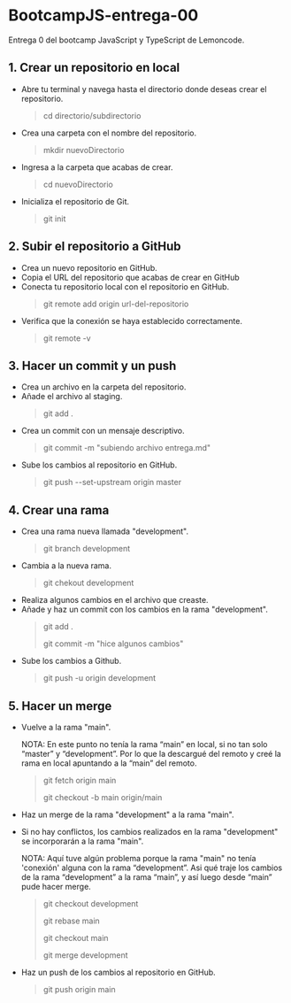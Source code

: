 # BootcampJS-entrega-00

Entrega 0 del bootcamp JavaScript y TypeScript de Lemoncode.

## 1. Crear un repositorio en local

- Abre tu terminal y navega hasta el directorio donde deseas crear el repositorio.
  > cd directorio/subdirectorio
- Crea una carpeta con el nombre del repositorio.
  > mkdir nuevoDirectorio
- Ingresa a la carpeta que acabas de crear.
  > cd nuevoDirectorio
- Inicializa el repositorio de Git.
  > git init

## 2. Subir el repositorio a GitHub

- Crea un nuevo repositorio en GitHub.
- Copia el URL del repositorio que acabas de crear en GitHub
- Conecta tu repositorio local con el repositorio en GitHub.
  > git remote add origin url-del-repositorio
- Verifica que la conexión se haya establecido correctamente.
  > git remote -v

## 3. Hacer un commit y un push

- Crea un archivo en la carpeta del repositorio.
- Añade el archivo al staging.
  > git add .
- Crea un commit con un mensaje descriptivo.
  > git commit -m "subiendo archivo entrega.md"
- Sube los cambios al repositorio en GitHub.
  > git push --set-upstream origin master

## 4. Crear una rama

- Crea una rama nueva llamada "development".
  > git branch development
- Cambia a la nueva rama.
  > git chekout development
- Realiza algunos cambios en el archivo que creaste.
- Añade y haz un commit con los cambios en la rama "development".
  > git add .
  >
  > git commit -m "hice algunos cambios"
- Sube los cambios a Github.
  > git push -u origin development

## 5. Hacer un merge

- Vuelve a la rama "main".

  NOTA: En este punto no tenía la rama “main” en local, si no tan solo “master” y “development”. Por lo que la descargué del remoto y creé la rama en local apuntando a la “main” del remoto.

  > git fetch origin main
  >
  > git checkout -b main origin/main

- Haz un merge de la rama "development" a la rama "main".
- Si no hay conflictos, los cambios realizados en la rama "development" se incorporarán a la rama "main".

  NOTA: Aquí tuve algún problema porque la rama "main" no tenía 'conexión' alguna con la rama “development”. Asi qué traje los cambios de la rama “development” a la rama “main”, y así luego desde “main” pude hacer merge.

  > git checkout development
  >
  > git rebase main
  >
  > git checkout main
  >
  > git merge development

- Haz un push de los cambios al repositorio en GitHub.
  > git push origin main
